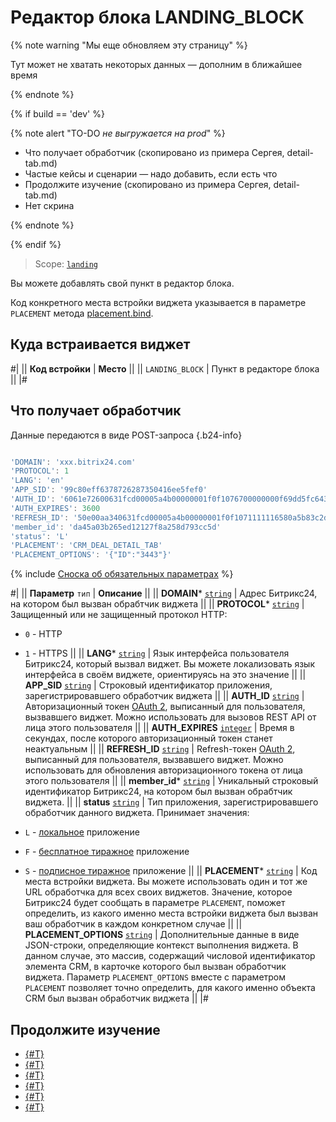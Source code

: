 # Редактор блока LANDING_BLOCK

{% note warning "Мы еще обновляем эту страницу" %}

Тут может не хватать некоторых данных — дополним в ближайшее время

{% endnote %}

{% if build == 'dev' %}

{% note alert "TO-DO _не выгружается на prod_" %}

- Что получает обработчик (скопировано из примера Сергея, detail-tab.md)
- Частые кейсы и сценарии — надо добавить, если есть что
- Продолжите изучение (скопировано из примера Сергея, detail-tab.md)
- Нет скрина

{% endnote %}

{% endif %}

> Scope: [`landing`](../../scopes/permissions.md)

Вы можете добавлять свой пункт в редактор блока.

Код конкретного места встройки виджета указывается в параметре `PLACEMENT` метода [placement.bind](../placement-bind.md).

## Куда встраивается виджет

#|
|| **Код встройки** | **Место** ||
|| `LANDING_BLOCK` | Пункт в редакторе блока ||
|#

## Что получает обработчик

Данные передаются в виде POST-запроса {.b24-info}

```js

'DOMAIN': 'xxx.bitrix24.com'
'PROTOCOL': 1
'LANG': 'en'
'APP_SID': '99c80eff6378726287350416ee5fef0'
'AUTH_ID': '6061e72600631fcd00005a4b00000001f0f1076700000000f69dd5fc643d9ce2fdbc1'
'AUTH_EXPIRES': 3600
'REFRESH_ID': '50e00aa340631fcd00005a4b00000001f0f1071111116580a5b83c2de639ef28c12'
'member_id': 'da45a03b265ed12127f8a258d793cc5d'
'status': 'L'
'PLACEMENT': 'CRM_DEAL_DETAIL_TAB'
'PLACEMENT_OPTIONS': '{"ID":"3443"}'

```

{% include [Сноска об обязательных параметрах](../../../_includes/required.md) %}

#|
|| **Параметр**
`тип` | **Описание** ||
|| **DOMAIN***
[`string`](../../data-types.md) | Адрес Битрикс24, на котором был вызван обрабтчик виджета ||
|| **PROTOCOL***
[`string`](../../data-types.md) | Защищенный или не защищенный протокол HTTP:

- `0` - HTTP
- `1` - HTTPS
 ||
|| **LANG***
[`string`](../../data-types.md) | Язык интерфейса пользователя Битрикс24, который вызвал виджет. Вы можете локализовать язык интерфейса в своём виджете, ориентируясь на это значение ||
|| **APP_SID**
[`string`](../../data-types.md) | Строковый идентификатор приложения, зарегистрировавшего обработчик виджета ||
|| **AUTH_ID**
[`string`](../../data-types.md) | Авторизационный токен [OAuth 2](../../../settings/oauth/simple-way.md), выписанный для пользователя, вызвавшего виджет. Можно использовать для вызовов REST API от лица этого пользователя ||
|| **AUTH_EXPIRES**
[`integer`](../../data-types.md) | Время в секундах, после которого авторизационный токен станет неактуальным ||
|| **REFRESH_ID**
[`string`](../../data-types.md) | Refresh-токен [OAuth 2](../../../settings/oauth/simple-way.md), выписанный для пользователя, вызвавшего виджет. Можно использовать для обновления авторизационного токена от лица этого пользователя ||
|| **member_id***
[`string`](../../data-types.md) | Уникальный строковый идентификатор Битрикс24, на котором был вызван обрабтчик виджета.  ||
|| **status**
[`string`](../../data-types.md) | Тип приложения, зарегистрировавшего обработчик данного виджета. Принимает значения:

- `L` - [локальное](../../../local-integrations/local-apps.md) приложение
- `F` - [бесплатное тиражное](../../../market/index.md) приложение
- `S` - [подписное тиражное](../../../market/monetization/index.md) приложение
||
|| **PLACEMENT***
[`string`](../../data-types.md) | Код места встройки виджета. Вы можете использовать один и тот же URL обработчка для всех своих виджетов. Значение, которое Битрикс24 будет сообщать в параметре `PLACEMENT`, поможет определить, из какого именно места встройки виджета был вызван ваш обработчик в каждом конкретном случае ||
|| **PLACEMENT_OPTIONS**
[`string`](../../data-types.md) | Дополнительные данные в виде JSON-строки, определяющие контекст выполнения виджета. В данном случае, это массив, содержащий числовой идентификатор элемента CRM, в карточке которого был вызван обработчик виджета. Параметр `PLACEMENT_OPTIONS` вместе с параметром `PLACEMENT` позволяет точно определить, для какого именно объекта CRM был вызван обработчик виджета ||
|#

## Продолжите изучение

- [{#T}](../placement-bind.md)
- [{#T}](../ui-interaction/index.md)
- [{#T}](../ui-interaction/crm-card.md)
- [{#T}](../../../settings/interactivity/index.md)
- [{#T}](../open-application.md)
- [{#T}](../open-path.md)
